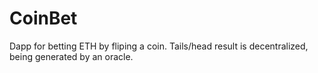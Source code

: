 # CoinBet
Dapp for betting ETH by fliping a coin. Tails/head result is decentralized, being generated by an oracle. 

